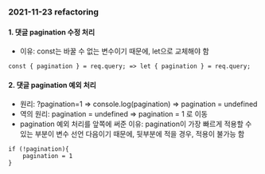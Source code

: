 ### 2021-11-23 refactoring

#### 1. 댓글 pagination 수정 처리

- 이유: const는 바꿀 수 없는 변수이기 때문에, let으로 교체해야 함

```
const { pagination } = req.query; => let { pagination } = req.query;
```

#### 2. 댓글 pagination 예외 처리 

- 원리: ?pagination=1 => console.log(pagination) => pagination = undefined
- 역의 원리: pagination = undefined => pagination = 1 로 이동
- pagination 예외 처리를 앞쪽에 써준 이유: 
    pagination이 가장 빠르게 적용할 수 있는 부분이 변수 선언 다음이기 때문에, 뒷부분에 적을 경우, 적용이 불가능 함

```
if (!pagination){
    pagination = 1
}
```